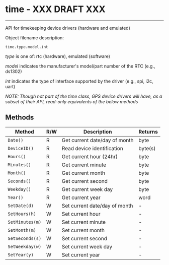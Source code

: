 # time  - XXX DRAFT XXX

------

API for timekeeping device drivers (hardware and emulated)

Object filename description:

`time.type.model.int`

_type_ is one of: rtc (hardware), emulated (software)

_model_ indicates the manufacturer's model/part number of the RTC (e.g., ds1302)

_int_ indicates the type of interface supported by the driver (e.g., spi, i2c, uart)

_NOTE: Though not part of the time class, GPS device drivers will have, as a
subset of their API, read-only equivalents of the below methods_

## Methods

| Method          | R/W | Description                   | Returns |
| --------------- | --- | ----------------------------- | ------- |
| `Date()`        | R   | Get current date/day of month | byte    |
| `DeviceID()`    | R   | Read device identification    | byte(s) |
| `Hours()`       | R   | Get current hour (24hr)       | byte    |
| `Minutes()`     | R   | Get current minute            | byte    |
| `Month()`       | R   | Get current month             | byte    |
| `Seconds()`     | R   | Get current second            | byte    |
| `Weekday()`     | R   | Get current week day          | byte    |
| `Year()`        | R   | Get current year              | word    |
| `SetDate(d)`    | W   | Set current date/day of month | -       |
| `SetHours(h)`   | W   | Set current hour              | -       |
| `SetMinutes(m)` | W   | Set current minute            | -       |
| `SetMonth(m)`   | W   | Set current month             | -       |
| `SetSeconds(s)` | W   | Set current second            | -       |
| `SetWeekday(w)` | W   | Set current week day          | -       |
| `SetYear(y)`    | W   | Set current year              | -       |
